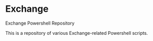# Exchange
Exchange Powershell Repository

This is a repository of various Exchange-related Powershell scripts.
